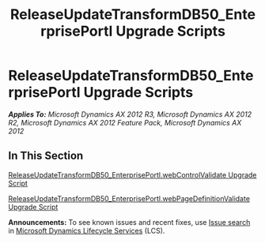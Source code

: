 ﻿---
title: ReleaseUpdateTransformDB50_EnterprisePortl Upgrade Scripts
TOCTitle: ReleaseUpdateTransformDB50_EnterprisePortl Upgrade Scripts
ms:assetid: 0c9ab37e-9e03-4d58-a3d4-ee4c73d2dd61
ms:mtpsurl: https://msdn.microsoft.com/en-us/library/JJ735682(v=AX.60)
ms:contentKeyID: 49706590
ms.date: 05/18/2015
mtps_version: v=AX.60
---

# ReleaseUpdateTransformDB50\_EnterprisePortl Upgrade Scripts 


_**Applies To:** Microsoft Dynamics AX 2012 R3, Microsoft Dynamics AX 2012 R2, Microsoft Dynamics AX 2012 Feature Pack, Microsoft Dynamics AX 2012_

## In This Section

[ReleaseUpdateTransformDB50\_EnterprisePortl.webControlValidate Upgrade Script](releaseupdatetransformdb50-enterpriseportl-webcontrolvalidate-upgrade-script.md)

[ReleaseUpdateTransformDB50\_EnterprisePortl.webPageDefinitionValidate Upgrade Script](releaseupdatetransformdb50-enterpriseportl-webpagedefinitionvalidate-upgrade-script.md)

  
**Announcements:** To see known issues and recent fixes, use [Issue search](http://go.microsoft.com/fwlink/?linkid=389258) in [Microsoft Dynamics Lifecycle Services](http://go.microsoft.com/fwlink/?linkid=306505) (LCS).

